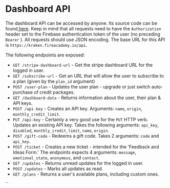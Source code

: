 # Dashboard API

The dashboard API can be accessed by anyone. Its source code can be found[ here](https://github.com/FireAcademy/data-dude/blob/master/dashboard\_api.go). Keep in mind that all requests need to have the `Authorization` header set to the Firebase authentication token of the user (no preceding `Bearer` ). All requests should use JSON encoding. The base URL for this API is `https://kraken.fireacademy.io/api`.



The following endpoints are exposed:

* `GET /stripe-dashboard-url` - Get the stripe dashboard URL for the logged in user.
* `GET /subscribe-url` - Get an URL that will allow the user to subscribe to a plan (given by the `plan_id` argument)
* `POST /user-plan` - Updates the user plan - upgrade or just switch auto-purchase of credit packages.
* `GET /dashboard-data` - Returns information about the user, their plan & API keys.
* `POST /api-key` - Creates an API key. Arguments: `name`, `origin`, `monthly_credit_limit`.
* `PUT /api-key` - Certainly a very good use for the `PUT` HTTP verb. Updates an existing API key. Takes the following arguments: `api_key`, `disabled`, `monthly_credit_limit`, `name`, `origin`.
* `POST /gift-code` - Redeems a gift code. Takes 2 arguments: `code` and `api_key`.
* `POST /ticket` - Creates a new ticket - intended for the 'Feedback and Ideas Form.' The endpoints expects 4 arguments: `message`, `emotional_state`, `anonymous`, and `contact`.
* `GET /updates` - Returns unread updates for the logged in user.
* `POST /updates` - Marks all updates as read.
* `GET /plans` - Returns a user's available plans, including custom ones.

``
